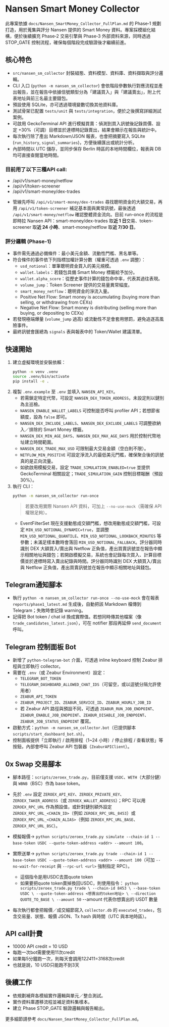 # Nansen Smart Money Collector

此專案依據 `docs/Nansen_SmartMoney_Collector_FullPlan.md` 的 Phase‑1 規劃打造，用於蒐集與評分 Nansen 提供的 Smart Money 資料。專案採模組化結構，便於後續擴充 Phase‑2 交易引擎與 Phase‑3 外部資料來源，同時透過 STOP_GATE 控制流程，確保每個階段完成驗證後才繼續前進。

## 核心特色
- `src/nansen_sm_collector` 封裝組態、資料模型、資料庫、資料擷取與評分邏輯。
- CLI 入口 (`python -m nansen_sm_collector`) 會依階段參數執行對應流程並產出報告，並在報告中依據信號類型分為「建議買入」與「建議賣出」，附上代表地址與前三名最主要錢包。
- 預設使用 SQLite，亦可透過環境變數切換其他資料庫。
- 測試骨架已配置 `tests/unit` 與 `tests/integration`，便於之後撰寫詳細測試案例。
- 可啟用 GeckoTerminal API 進行模擬買賣：偵測到買入訊號後記錄買價、設定 +30%（可調）目標並於達標時記錄賣出，結果會顯示在報告與統計中。
- 每次執行除了產出 Markdown/JSON 報表，也會把摘要寫入 SQLite (`run_history`, `signal_summaries`)，方便後續匯出或統計分析。
- 內部時間以 UTC 儲存，並同步保存 Berlin 時區的本地時間欄位，報表與 DB 均可直接查閱當地時間。

### 目前用了以下三種API call: 
- /api/v1/smart-money/netflow 
- /api/v1/token-screener 
- /api/v1/smart-money/dex-trades 
* 管線先呼叫 `/api/v1/smart-money/dex-trades` 尋找聰明資金的大額交易，再用 `/api/v1/token-screener` 補足基本面與異常訊號，最後透過 `/api/v1/smart-money/netflow` 確認整體資金流向。目前 run-once 的流程是即時拉 Nansen API：smart-money/dex-trades 取**近 1 日**交易、token-screener 取**近 24 小時**、smart-money/netflow 取**近 7/30 日**。

### 評分邏輯 (Phase‑1)
- 事件需先通過必備條件：最小美元金額、流動性門檻、黑名單等。
- 符合條件的事件依下列指標加權計算分數（權重可透過 `.env` 調整）：
  - `usd_notional`：單筆聰明資金買入的美元規模。
  - `wallet.labels`：若錢包具備 Smart Money 標籤給予加分。
  - `wallet.alpha_score`：從歷史事件計算的錢包命中率，代表其過往表現。
  - `volume_jump`：Token Screener 提供的交易量異常幅度。
  - `smart_money_netflow`：聰明資金的淨流入量。
   * Positive Net Flow: Smart money is accumulating (buying more than selling, or withdrawing from CEXs)
   * Negative Net Flow: Smart money is distributing (selling more than buying, or depositing to CEXs)
- 若發現極端爆量 (`volume_jump` 過高) 或流動性不足會套用懲罰，避免追逐高風險事件。
- 最終訊號會匯總為 `signals` 表與報表中的 Token/Wallet 建議清單。

## 快速開始
1. 建立虛擬環境並安裝依賴：
   ```bash
   python -m venv .venv
   source .venv/bin/activate
   pip install -e .
   ```
2. 複製 `.env.example` 至 `.env` 並填入 `NANSEN_API_KEY`。
   - 若需鎖定特定代幣，可設定 `NANSEN_DEX_TOKEN_ADDRESS`，未設定則以鏈別為主巡檢。
   - `NANSEN_ENABLE_WALLET_LABELS` 可控制是否呼叫 profiler API；若想節省額度，設為 `false` 即可。
   - `NANSEN_DEX_INCLUDE_LABELS`、`NANSEN_DEX_EXCLUDE_LABELS` 可調整欲納入／排除的 Smart Money 標籤。
   - `NANSEN_DEX_MIN_AGE_DAYS`、`NANSEN_DEX_MAX_AGE_DAYS` 用於控制代幣地址建立時間範圍。
   - `NANSEN_DEX_TRADE_MAX_USD` 可限制最大交易金額（空白則不限）。
   - `NETFLOW_MIN_POSITIVE` 可設定淨流入的最低美元門檻，確保聚合後的訊號真的是正向流量。
   - 如欲啟用模擬交易，設定 `TRADE_SIMULATION_ENABLED=true` 並提供 GeckoTerminal 相關設定；`TRADE_SIMULATION_GAIN` 控制目標報酬（預設 30%）。
3. 執行 CLI：
   ```bash
   python -m nansen_sm_collector run-once
   ```
   > 若要改用實際 Nansen API 資料，可加上 `--no-use-mock`（需確保 API 權限足夠）。
   - EventFilterSet 現在支援動態成交額門檻，想改用動態成交額門檻，可設定 `MIN_USD_NOTIONAL_DYNAMIC=true`，並調整 `MIN_USD_NOTIONAL_QUANTILE`、`MIN_USD_NOTIONAL_LOOKBACK_MINUTES` 等參數；未滿足樣本數時會落回 `MIN_USD_NOTIONAL_FALLBACK`。評分器同時識別 DEX 大額買入/賣出與 Netflow 正負值，產出買賣訊號並在報告中顯示相關地址與錢包；若開啟模擬交易，系統也會記錄每次買入、計算目標價並於達標時寫入賣出紀錄與時間。評分器同時識別 DEX 大額買入/賣出與 Netflow 正負值，產出買賣訊號並在報告中顯示相關地址與錢包。

## Telegram通知腳本
- 執行 `python -m nansen_sm_collector run-once --no-use-mock` 會在報表 `reports/phase1_latest.md` 生成後，自動把該 Markdown 檔傳到 Telegram；失敗時會記錄 warning。
- 記得把 Bot token / chat id 換成實際值。若想同時傳其他檔案（像 `trade_candidates_latest.json`），可在 notifier 那段再延伸 `send_document` 呼叫。

## Telegram 控制面板 Bot
- 新增了 `python-telegram-bot` 介面，可透過 inline keyboard 控制 Zeabur 排程與立即執行 collector。
- 需要在 `.env`（或 Zeabur Environment）設定：
  - `TELEGRAM_BOT_TOKEN`
  - `TELEGRAM_DASHBOARD_ALLOWED_CHAT_IDS`（可留空，或以逗號分隔允許使用者）
  - `ZEABUR_API_TOKEN`
  - `ZEABUR_PROJECT_ID`、`ZEABUR_SERVICE_ID`、`ZEABUR_HOURLY_JOB_ID`
  - 若 Zeabur API 路徑與預設不同，可透過 `ZEABUR_RUN_JOB_ENDPOINT`、`ZEABUR_ENABLE_JOB_ENDPOINT`、`ZEABUR_DISABLE_JOB_ENDPOINT`、`ZEABUR_JOB_STATUS_ENDPOINT` 覆寫。
- 啟動方式：`python -m nansen_sm_collector.bot`（已提供腳本 `scripts/start_dashboard_bot.sh`）。
- 控制面板提供「立即執行 / 啟用排程（1~24 小時）/ 停止排程 / 查看狀態」等按鈕，內部會呼叫 Zeabur API 包裝器（`ZeaburAPIClient`）。

## 0x Swap 交易腳本
- 腳本路徑：`scripts/zeroex_trade.py`，目前僅支援 `USDC`、`WETH`（大部分鏈）與 `WBNB`（BSC）作為 base token。
- 先於 `.env` 設定 `ZEROEX_API_KEY`、`ZEROEX_PRIVATE_KEY`、`ZEROEX_TAKER_ADDRESS`（或 `ZEROEX_WALLET_ADDRESS`）；RPC 可以用 `ZEROEX_RPC_URL` 作為預設值，或針對鏈別額外設定 `ZEROEX_RPC_URL_<CHAIN_ID>`（例如 `ZEROEX_RPC_URL_8453`）或 `ZEROEX_RPC_URL_<CHAIN_ALIAS>`（例如 `ZEROEX_RPC_URL_BASE`、`ZEROEX_RPC_URL_BSC`）。
- 模擬報價→ `python scripts/zeroex_trade.py simulate --chain-id 1 --base-token USDC --quote-token-address <addr> --amount 100`。
- 實際送單→ `python scripts/zeroex_trade.py trade --chain-id 1 --base-token USDC --quote-token-address <addr> --amount 100`（可加 `--no-wait-for-receipt` 與 `--rpc-url <url>` 強制指定 RPC）。
  - 這個指令是用USDC去買quote token
  - 如果要把quote token賣掉換回USDC，則使用指令：
   `python scripts/zeroex_trade.py trade \
      --chain-id 8453 \
      --base-token USDC \
      --quote-token-address <想賣出的token地址> \
      --direction QUOTE_TO_BASE \
      --amount 50` --amount 代表你想賣出的 USDT 數量

- 每次執行都會把報價／成交細節寫入 `collector.db` 的 `executed_trades`，包含交易量、狀態、報價 JSON、Tx hash 與時間（UTC 與本地時區）。

## API call計費
- 10000 API credit = 10 USD
- 每跑一次bot需要使用11次credit
- 如果每5分鐘跑一次，則每天會調用12*24*11=3168次credit
- 也就是說，10 USD只能跑不到3天

## 後續工作
- 依規劃補齊各模組實作邏輯與單元／整合測試。
- 實作資料庫遷移流程並補足資料集樣本。
- 建立 Phase STOP_GATE 驗證邏輯與報告輸出。

更多細節請參考 `docs/Nansen_SmartMoney_Collector_FullPlan.md`。
